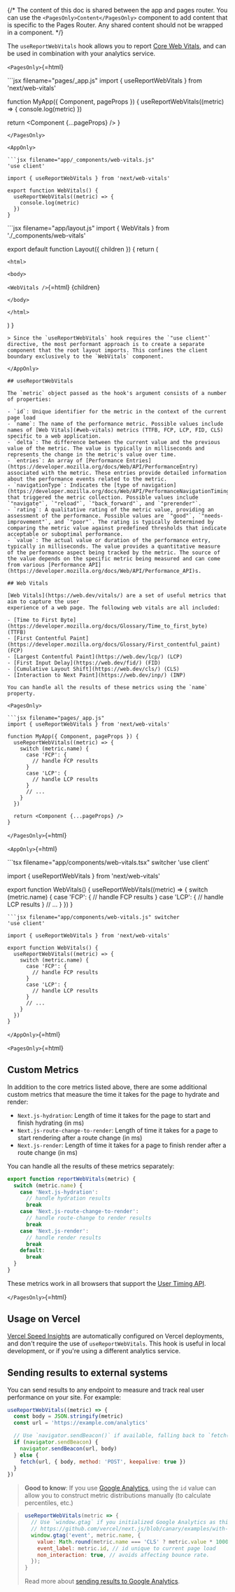 {/\* The content of this doc is shared between the app and pages router.
You can use the `<PagesOnly>Content</PagesOnly>` component to add
content that is specific to the Pages Router. Any shared content should
not be wrapped in a component. \*/}

The `useReportWebVitals` hook allows you to report [Core Web
Vitals](https://web.dev/vitals/), and can be used in combination with
your analytics service.

`<PagesOnly>`{=html}

\`\`\`jsx filename="pages/\_app.js" import { useReportWebVitals } from
'next/web-vitals'

function MyApp({ Component, pageProps }) { useReportWebVitals((metric)
=\> { console.log(metric) })

return \<Component {...pageProps} /\> }


    </PagesOnly>

    <AppOnly>

    ```jsx filename="app/_components/web-vitals.js"
    'use client'

    import { useReportWebVitals } from 'next/web-vitals'

    export function WebVitals() {
      useReportWebVitals((metric) => {
        console.log(metric)
      })
    }

\`\`\`jsx filename="app/layout.js" import { WebVitals } from
'./\_components/web-vitals'

export default function Layout({ children }) { return (
```{=html}
<html>
```
```{=html}
<body>
```
`<WebVitals />`{=html} {children}
```{=html}
</body>
```
```{=html}
</html>
```
) }


    > Since the `useReportWebVitals` hook requires the `"use client"` directive, the most performant approach is to create a separate component that the root layout imports. This confines the client boundary exclusively to the `WebVitals` component.

    </AppOnly>

    ## useReportWebVitals

    The `metric` object passed as the hook's argument consists of a number of properties:

    - `id`: Unique identifier for the metric in the context of the current page load
    - `name`: The name of the performance metric. Possible values include names of [Web Vitals](#web-vitals) metrics (TTFB, FCP, LCP, FID, CLS) specific to a web application.
    - `delta`: The difference between the current value and the previous value of the metric. The value is typically in milliseconds and represents the change in the metric's value over time.
    - `entries`: An array of [Performance Entries](https://developer.mozilla.org/docs/Web/API/PerformanceEntry) associated with the metric. These entries provide detailed information about the performance events related to the metric.
    - `navigationType`: Indicates the [type of navigation](https://developer.mozilla.org/docs/Web/API/PerformanceNavigationTiming/type) that triggered the metric collection. Possible values include `"navigate"`, `"reload"`, `"back_forward"`, and `"prerender"`.
    - `rating`: A qualitative rating of the metric value, providing an assessment of the performance. Possible values are `"good"`, `"needs-improvement"`, and `"poor"`. The rating is typically determined by comparing the metric value against predefined thresholds that indicate acceptable or suboptimal performance.
    - `value`: The actual value or duration of the performance entry, typically in milliseconds. The value provides a quantitative measure of the performance aspect being tracked by the metric. The source of the value depends on the specific metric being measured and can come from various [Performance API](https://developer.mozilla.org/docs/Web/API/Performance_API)s.

    ## Web Vitals

    [Web Vitals](https://web.dev/vitals/) are a set of useful metrics that aim to capture the user
    experience of a web page. The following web vitals are all included:

    - [Time to First Byte](https://developer.mozilla.org/docs/Glossary/Time_to_first_byte) (TTFB)
    - [First Contentful Paint](https://developer.mozilla.org/docs/Glossary/First_contentful_paint) (FCP)
    - [Largest Contentful Paint](https://web.dev/lcp/) (LCP)
    - [First Input Delay](https://web.dev/fid/) (FID)
    - [Cumulative Layout Shift](https://web.dev/cls/) (CLS)
    - [Interaction to Next Paint](https://web.dev/inp/) (INP)

    You can handle all the results of these metrics using the `name` property.

    <PagesOnly>

    ```jsx filename="pages/_app.js"
    import { useReportWebVitals } from 'next/web-vitals'

    function MyApp({ Component, pageProps }) {
      useReportWebVitals((metric) => {
        switch (metric.name) {
          case 'FCP': {
            // handle FCP results
          }
          case 'LCP': {
            // handle LCP results
          }
          // ...
        }
      })

      return <Component {...pageProps} />
    }

`</PagesOnly>`{=html}

`<AppOnly>`{=html}

\`\`\`tsx filename="app/components/web-vitals.tsx" switcher 'use client'

import { useReportWebVitals } from 'next/web-vitals'

export function WebVitals() { useReportWebVitals((metric) =\> { switch
(metric.name) { case 'FCP': { // handle FCP results } case 'LCP': { //
handle LCP results } // ... } }) }


    ```jsx filename="app/components/web-vitals.js" switcher
    'use client'

    import { useReportWebVitals } from 'next/web-vitals'

    export function WebVitals() {
      useReportWebVitals((metric) => {
        switch (metric.name) {
          case 'FCP': {
            // handle FCP results
          }
          case 'LCP': {
            // handle LCP results
          }
          // ...
        }
      })
    }

`</AppOnly>`{=html}

`<PagesOnly>`{=html}

## Custom Metrics

In addition to the core metrics listed above, there are some additional
custom metrics that measure the time it takes for the page to hydrate
and render:

-   `Next.js-hydration`: Length of time it takes for the page to start
    and finish hydrating (in ms)
-   `Next.js-route-change-to-render`: Length of time it takes for a page
    to start rendering after a route change (in ms)
-   `Next.js-render`: Length of time it takes for a page to finish
    render after a route change (in ms)

You can handle all the results of these metrics separately:

``` js
export function reportWebVitals(metric) {
  switch (metric.name) {
    case 'Next.js-hydration':
      // handle hydration results
      break
    case 'Next.js-route-change-to-render':
      // handle route-change to render results
      break
    case 'Next.js-render':
      // handle render results
      break
    default:
      break
  }
}
```

These metrics work in all browsers that support the [User Timing
API](https://caniuse.com/#feat=user-timing).

`</PagesOnly>`{=html}

## Usage on Vercel

[Vercel Speed Insights](https://vercel.com/docs/concepts/speed-insights)
are automatically configured on Vercel deployments, and don't require
the use of `useReportWebVitals`. This hook is useful in local
development, or if you're using a different analytics service.

## Sending results to external systems

You can send results to any endpoint to measure and track real user
performance on your site. For example:

``` js
useReportWebVitals((metric) => {
  const body = JSON.stringify(metric)
  const url = 'https://example.com/analytics'

  // Use `navigator.sendBeacon()` if available, falling back to `fetch()`.
  if (navigator.sendBeacon) {
    navigator.sendBeacon(url, body)
  } else {
    fetch(url, { body, method: 'POST', keepalive: true })
  }
})
```

> **Good to know**: If you use [Google
> Analytics](https://analytics.google.com/analytics/web/), using the
> `id` value can allow you to construct metric distributions manually
> (to calculate percentiles, etc.)

> ``` js
> useReportWebVitals(metric => {
>   // Use `window.gtag` if you initialized Google Analytics as this example:
>   // https://github.com/vercel/next.js/blob/canary/examples/with-google-analytics/pages/_app.js
>   window.gtag('event', metric.name, {
>     value: Math.round(metric.name === 'CLS' ? metric.value * 1000 : metric.value), // values must be integers
>     event_label: metric.id, // id unique to current page load
>     non_interaction: true, // avoids affecting bounce rate.
>   });
> }
> ```
>
> Read more about [sending results to Google
> Analytics](https://github.com/GoogleChrome/web-vitals#send-the-results-to-google-analytics).
